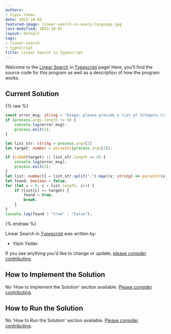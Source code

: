 ```yaml
---
authors:
- Vipin Yadav
date: 2023-10-02
featured-image: linear-search-in-every-language.jpg
last-modified: 2023-10-02
layout: default
tags:
- linear-search
- typescript
title: Linear Search in Typescript
---
```


Welcome to the [Linear Search](https://sampleprograms.io/projects/linear-search) in [Typescript](https://sampleprograms.io/languages/typescript) page! Here, you'll find the source code for this program as well as a description of how the program works.

## Current Solution

{% raw %}

```typescript
const error_msg: string = "Usage: please provide a list of integers (\"1, 4, 5, 11, 12\") and the integer to find (\"11\")";
if (process.argv.length != 4) {
    console.log(error_msg);
    process.exit(1);
}

let list_str: string = process.argv[2]
let target: number = parseInt(process.argv[3]);

if (isNaN(target) || list_str.length == 0) {
    console.log(error_msg);
    process.exit(1);
}
let list: number[] = list_str.split(",").map((x: string) => parseInt(x));
let found: boolean = false;
for (let i = 0; i < list.length; i++) {
    if (list[i] == target) {
        found = true;
        break;
    }
}
console.log(found ? "true" : "false");

```

{% endraw %}

Linear Search in [Typescript](https://sampleprograms.io/languages/typescript) was written by:

- Vipin Yadav

If you see anything you'd like to change or update, [please consider contributing](https://github.com/TheRenegadeCoder/sample-programs).

## How to Implement the Solution

No 'How to Implement the Solution' section available. [Please consider contributing](https://github.com/TheRenegadeCoder/sample-programs-website).

## How to Run the Solution

No 'How to Run the Solution' section available. [Please consider contributing](https://github.com/TheRenegadeCoder/sample-programs-website).
